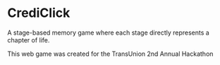 # CrediClick
A stage-based memory game where each stage directly represents a chapter of life.  

This web game was created for the TransUnion 2nd Annual Hackathon
